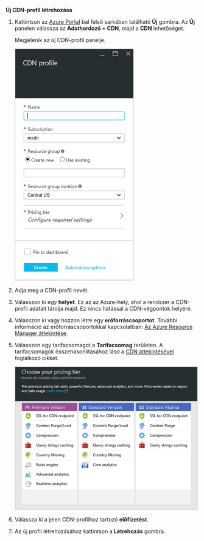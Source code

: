 **Új CDN-profil létrehozása**

1. Kattintson az [Azure Portal](https://portal.azure.com) bal felső sarkában található **Új** gombra.  Az **Új** panelen válassza az **Adathordozó + CDN**, majd a **CDN** lehetőséget.
   
    Megjelenik az új CDN-profil panelje.
   
    ![Új CDN-profil](./media/cdn-create-profile/new-cdn-profile-include.png)
2. Adja meg a CDN-profil nevét.
3. Válasszon ki egy **helyet**.  Ez az az Azure-hely, ahol a rendszer a CDN-profil adatait tárolja majd.  Ez nincs hatással a CDN-végpontok helyére.
4. Válasszon ki vagy hozzon létre egy **erőforráscsoportot**.  További információ az erőforráscsoportokkal kapcsolatban: [Az Azure Resource Manager áttekintése](../articles/azure-resource-manager/resource-group-overview.md#resource-groups).
5. Válasszon egy tarifacsomagot a **Tarifacsomag** területen.  A tarifacsomagok összehasonlításához lásd a [CDN áttekintésével](../articles/cdn/cdn-overview.md#azure-cdn-features) foglalkozó cikket.
   
    ![CDN-tarifacsomag kiválasztása](./media/cdn-create-profile/cdn-choose-sku-include.png)
6. Válassza ki a jelen CDN-profilhoz tartozó **előfizetést**.
7. Az új profil létrehozásához kattintson a **Létrehozás** gombra. 



<!--HONumber=Nov16_HO2-->


